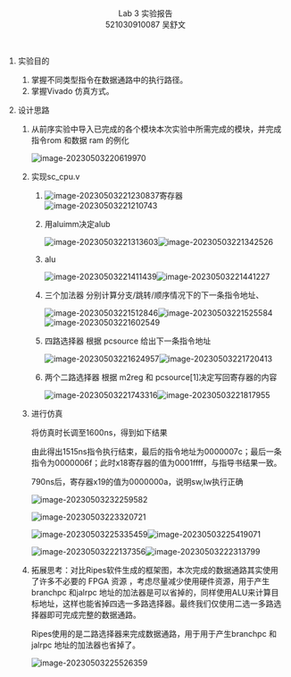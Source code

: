 <center> Lab 3 实验报告</center>
<center>521030910087 吴舒文</center>

​    

1. 实验目的
   1. 掌握不同类型指令在数据通路中的执行路径。
   2. 掌握Vivado 仿真方式。
   
2. 设计思路
   1. 从前序实验中导入已完成的各个模块本次实验中所需完成的模块，并完成指令rom 和数据 ram 的例化
   
      ![image-20230503220619970](C:\Users\Administrator\AppData\Roaming\Typora\typora-user-images\image-20230503220619970.png)
   
   2. 实现sc_cpu.v
   
      1. ![image-20230503221230837](C:\Users\Administrator\AppData\Roaming\Typora\typora-user-images\image-20230503221230837.png)寄存器 ![image-20230503221210743](C:\Users\Administrator\AppData\Roaming\Typora\typora-user-images\image-20230503221210743.png)
   
      2. 用aluimm决定alub
   
         ![image-20230503221313603](C:\Users\Administrator\AppData\Roaming\Typora\typora-user-images\image-20230503221313603.png)![image-20230503221342526](C:\Users\Administrator\AppData\Roaming\Typora\typora-user-images\image-20230503221342526.png)
   
      3. alu
   
         ![image-20230503221411439](C:\Users\Administrator\AppData\Roaming\Typora\typora-user-images\image-20230503221411439.png)![image-20230503221441227](C:\Users\Administrator\AppData\Roaming\Typora\typora-user-images\image-20230503221441227.png)
   
      4. 三个加法器 分别计算分支/跳转/顺序情况下的下一条指令地址、
   
         ![image-20230503221512846](C:\Users\Administrator\AppData\Roaming\Typora\typora-user-images\image-20230503221512846.png)![image-20230503221525584](C:\Users\Administrator\AppData\Roaming\Typora\typora-user-images\image-20230503221525584.png)![image-20230503221602549](C:\Users\Administrator\AppData\Roaming\Typora\typora-user-images\image-20230503221602549.png)
   
      5. 四路选择器 根据 pcsource 给出下一条指令地址
   
         ![image-20230503221624957](C:\Users\Administrator\AppData\Roaming\Typora\typora-user-images\image-20230503221624957.png)![image-20230503221720413](C:\Users\Administrator\AppData\Roaming\Typora\typora-user-images\image-20230503221720413.png)
   
      6. 两个二路选择器 根据 m2reg 和 pcsource[1]决定写回寄存器的内容
   
         ![image-20230503221743316](C:\Users\Administrator\AppData\Roaming\Typora\typora-user-images\image-20230503221743316.png)![image-20230503221817955](C:\Users\Administrator\AppData\Roaming\Typora\typora-user-images\image-20230503221817955.png)
   
   3. 进行仿真
   
      将仿真时长调至1600ns，得到如下结果
   
      由此得出1515ns指令执行结束，最后的指令地址为0000007c；最后一条指令为0000006f；此时x18寄存器的值为0001ffff，与指导书结果一致。
   
      790ns后，寄存器x19的值为0000000a，说明sw,lw执行正确
   
      ![image-20230503232259582](C:\Users\Administrator\AppData\Roaming\Typora\typora-user-images\image-20230503232259582.png)
   
      ![image-20230503223320721](C:\Users\Administrator\AppData\Roaming\Typora\typora-user-images\image-20230503223320721.png)
   
      ![image-20230503225335459](C:\Users\Administrator\AppData\Roaming\Typora\typora-user-images\image-20230503225335459.png)![image-20230503225419071](C:\Users\Administrator\AppData\Roaming\Typora\typora-user-images\image-20230503225419071.png)
   
      ![image-20230503222137356](C:\Users\Administrator\AppData\Roaming\Typora\typora-user-images\image-20230503222137356.png)![image-20230503222313799](C:\Users\Administrator\AppData\Roaming\Typora\typora-user-images\image-20230503222313799.png)
   
   4. 拓展思考：对比Ripes软件生成的框架图，本次完成的数据通路其实使用了许多不必要的 FPGA 资源 ，考虑尽量减少使用硬件资源，用于产生branchpc 和jalrpc 地址的加法器是可以省掉的，同样使用ALU来计算目标地址，这样也能省掉四选一多路选择器。最终我们仅使用二选一多路选择器即可完成完整的数据通路。
   
      Ripes使用的是二路选择器来完成数据通路，用于用于产生branchpc 和jalrpc 地址的加法器也省掉了。
   
      ![image-20230503225526359](C:\Users\Administrator\AppData\Roaming\Typora\typora-user-images\image-20230503225526359.png)